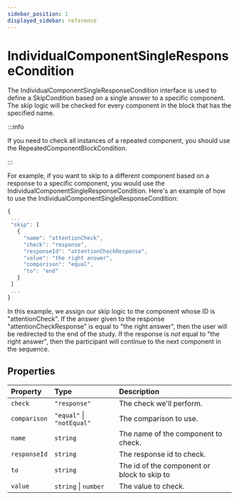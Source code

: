 ```yaml
---
sidebar_position: 1
displayed_sidebar: reference
---
```


# IndividualComponentSingleResponseCondition

The IndividualComponentSingleResponseCondition interface is used to define a SkipCondition based on a single answer to a specific component. The skip logic will be checked for every component in the block that has the specified name.

:::info

If you need to check all instances of a repeated component, you should use the RepeatedComponentBlockCondition.

:::

For example, if you want to skip to a different component based on a response to a specific component, you would use the IndividualComponentSingleResponseCondition. Here's an example of how to use the IndividualComponentSingleResponseCondition:

```js
{
 ...
 "skip": [
   {
     "name": "attentionCheck",
     "check": "response",
     "responseId": "attentionCheckResponse",
     "value": "the right answer",
     "comparison": "equal",
     "to": "end"
   }
 ]
 ...
}
```

In this example, we assign our skip logic to the component whose ID is "attentionCheck". If the answer given to the response "attentionCheckResponse" is equal to "the right answer", then the user will be redirected to the end of the study. If the response is _not_ equal to "the right answer", then the participant will continue to the next component in the sequence.

## Properties

| Property | Type | Description |
| :------ | :------ | :------ |
| `check` | `"response"` | The check we'll perform. |
| `comparison` | `"equal"` \| `"notEqual"` | The comparison to use. |
| `name` | `string` | The name of the component to check. |
| `responseId` | `string` | The response id to check. |
| `to` | `string` | The id of the component or block to skip to |
| `value` | `string` \| `number` | The value to check. |
